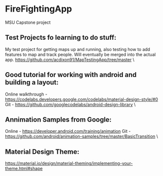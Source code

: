 # FireFightingApp
MSU Capstone project

## Test Projects fo learning to do stuff:
My test project for getting maps up and running, also testing how to add features to map and track people. Will eventually be merged into the actual app.
https://github.com/acdixon91/MapTestingApp/tree/master
\\

## Good tutorial for working with android and building a layout:
Online walkthrough - https://codelabs.developers.google.com/codelabs/material-design-style/#0
Git - https://github.com/googlecodelabs/android-design-library
\\

## Annimation Samples from Google:
Online - https://developer.android.com/training/animation
Git - https://github.com/android/animation-samples/tree/master/BasicTransition
\\

## Material Design Theme:
https://material.io/design/material-theming/implementing-your-theme.html#shape

